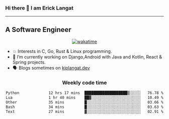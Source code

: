 ### Hi there 👋 I am Erick Langat
---
## A Software Engineer

<div align="center">
  
[![wakatime](https://wakatime.com/badge/user/55eadf42-c1c5-4930-b153-72952ac5ca5c.svg)](https://wakatime.com/@55eadf42-c1c5-4930-b153-72952ac5ca5c)

</div>

<!--
**elkiplangat/elkiplangat** is a ✨ _special_ ✨ repository because its `README.md` (this file) appears on your GitHub profile.

Here are some ideas to get you started:

- 🔭 I’m currently working on ...
- 🌱 I’m currently learning ...
- 👯 I’m looking to collaborate on ...
- 🤔 I’m looking for help with ...
- 💬 Ask me about ...
- 📫 How to reach me: ...
- 😄 Pronouns: ...
- ⚡ Fun fact: ...
-->
- 💥 Interests in C, Go, Rust & Linux programming. 
- 🔭 I’m currently working on Django,Android with Java and Kotlin, React & Spring projects.
-  🗣️ Blogs sometimes on [kiplangat.dev](https://kiplangat.dev)

<div align="center">
  <h3> Weekly code time </h3>

<!--START_SECTION:waka-->

```txt
Python             12 hrs 17 mins  ███████████████████▒░░░░░   76.78 %
Lua                1 hr 40 mins    ██▓░░░░░░░░░░░░░░░░░░░░░░   10.49 %
Other              35 mins         █░░░░░░░░░░░░░░░░░░░░░░░░   03.66 %
Bash               34 mins         █░░░░░░░░░░░░░░░░░░░░░░░░   03.63 %
Text               27 mins         ▓░░░░░░░░░░░░░░░░░░░░░░░░   02.91 %
```

<!--END_SECTION:waka-->

</div>
